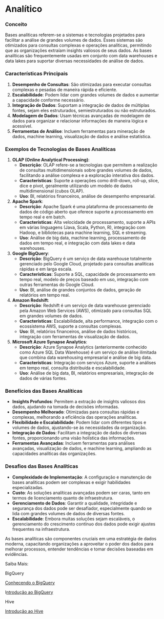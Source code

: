 # Analítico

### Conceito

Bases analíticas referem-se a sistemas e tecnologias projetados para facilitar a análise de grandes volumes de dados. Esses sistemas são otimizados para consultas complexas e operações analíticas, permitindo que as organizações extraíam insights valiosos de seus dados. As bases analíticas são frequentemente usadas em conjunto com data warehouses e data lakes para suportar diversas necessidades de análise de dados.

### Características Principais

1. **Desempenho de Consultas**: São otimizadas para executar consultas complexas e pesadas de maneira rápida e eficiente.
2. **Escalabilidade**: Podem lidar com grandes volumes de dados e aumentar a capacidade conforme necessário.
3. **Integração de Dados**: Suportam a integração de dados de múltiplas fontes, sejam eles estruturados, semiestruturados ou não estruturados.
4. **Modelagem de Dados**: Usam técnicas avançadas de modelagem de dados para organizar e relacionar informações de maneira lógica e acessível.
5. **Ferramentas de Análise**: Incluem ferramentas para mineração de dados, machine learning, visualização de dados e análise estatística.

### Exemplos de Tecnologias de Bases Analíticas

1. **OLAP (Online Analytical Processing)**:
    - **Descrição**: OLAP refere-se a tecnologias que permitem a realização de consultas multidimensionais sobre grandes volumes de dados, facilitando a análise complexa e a exploração interativa dos dados.
    - **Características**: Suporte a operações como drill-down, roll-up, slice, dice e pivot, geralmente utilizando um modelo de dados multidimensional (cubos OLAP).
    - **Uso**: BI, relatórios financeiros, análise de desempenho empresarial.
2. **Apache Spark**:
    - **Descrição**: Apache Spark é uma plataforma de processamento de dados de código aberto que oferece suporte a processamento em tempo real e em batch.
    - **Características**: Alta velocidade de processamento, suporte a APIs em várias linguagens (Java, Scala, Python, R), integração com Hadoop, e bibliotecas para machine learning, SQL e streaming.
    - **Uso**: Análise de big data, machine learning, processamento de dados em tempo real, e integração com data lakes e data warehouses.
3. **Google BigQuery**:
    - **Descrição**: BigQuery é um serviço de data warehouse totalmente gerenciado pelo Google Cloud, projetado para consultas analíticas rápidas e em larga escala.
    - **Características**: Suporte a SQL, capacidade de processamento em tempo real, modelo de preços baseado em uso, integração com outras ferramentas do Google Cloud.
    - **Uso**: BI, análise de grandes conjuntos de dados, geração de relatórios em tempo real.
4. **Amazon Redshift**:
    - **Descrição**: Redshift é um serviço de data warehouse gerenciado pela Amazon Web Services (AWS), otimizado para consultas SQL em grandes volumes de dados.
    - **Características**: Escalabilidade, alta performance, integração com o ecossistema AWS, suporte a consultas complexas.
    - **Uso**: BI, relatórios financeiros, análise de dados históricos, integração com ferramentas de visualização de dados.
5. **Microsoft Azure Synapse Analytics**:
    - **Descrição**: Azure Synapse Analytics (anteriormente conhecido como Azure SQL Data Warehouse) é um serviço de análise ilimitada que combina data warehousing empresarial e análise de big data.
    - **Características**: Integração com serviços Azure, suporte a análises em tempo real, consulta distribuída e escalabilidade.
    - **Uso**: Análise de big data, BI, relatórios empresariais, integração de dados de várias fontes.

### Benefícios das Bases Analíticas

- **Insights Profundos**: Permitem a extração de insights valiosos dos dados, ajudando na tomada de decisões informadas.
- **Desempenho Melhorado**: Otimizadas para consultas rápidas e complexas, melhorando a eficiência das operações analíticas.
- **Flexibilidade e Escalabilidade**: Podem lidar com diferentes tipos e volumes de dados, ajustando-se às necessidades da organização.
- **Integração de Dados**: Facilitam a integração de dados de diversas fontes, proporcionando uma visão holística das informações.
- **Ferramentas Avançadas**: Incluem ferramentas para análises avançadas, visualização de dados, e machine learning, ampliando as capacidades analíticas das organizações.

### Desafios das Bases Analíticas

- **Complexidade de Implementação**: A configuração e manutenção de bases analíticas podem ser complexas e exigir habilidades especializadas.
- **Custo**: As soluções analíticas avançadas podem ser caras, tanto em termos de licenciamento quanto de infraestrutura.
- **Gerenciamento de Dados**: Garantir a qualidade, integridade e segurança dos dados pode ser desafiador, especialmente quando se lida com grandes volumes de dados de diversas fontes.
- **Escalabilidade**: Embora muitas soluções sejam escaláveis, o gerenciamento do crescimento contínuo dos dados pode exigir ajustes frequentes na infraestrutura.

As bases analíticas são componentes cruciais em uma estratégia de dados moderna, capacitando organizações a aproveitar o poder dos dados para melhorar processos, entender tendências e tomar decisões baseadas em evidências.

Saiba Mais:

BigQuery

[Conhecendo o BigQuery](https://www.youtube.com/watch?v=fZkEDWTSfB0)

I[ntrodução ao BigQuery](https://www.udemy.com/course/draft/4166290/learn/lecture/27473404?start=0#overview)

Hive

[Introdução ao Hive](https://www.udemy.com/course/hadoop-querying-tool-hive-to-advance-hivereal-time-usage/learn/lecture/7790798#overview)

##